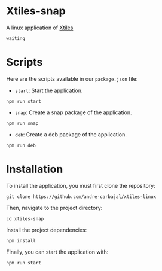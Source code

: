 # Xtiles-snap

A linux application of [Xtiles](https://xtiles.app/)

```
waiting
```

# Scripts

Here are the scripts available in our `package.json` file:

- `start`: Start the application.
```
npm run start
```

- `snap`: Create a snap package of the application.
```
npm run snap
```

- `deb`: Create a deb package of the application.
```
npm run deb
```

# Installation
To install the application, you must first clone the repository:

```
git clone https://github.com/andre-carbajal/xtiles-linux
```
Then, navigate to the project directory:
```
cd xtiles-snap
```
Install the project dependencies:
```
npm install
```
Finally, you can start the application with:
```
npm run start
```
